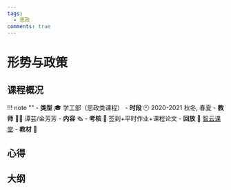 ```yaml
---
tags:
  - 思政
comments: true
---
```


# 形势与政策

## 课程概况
!!! note ""
    - **类型** 🎓 学工部（思政类课程）
    - **时段** 🕙 2020-2021 秋冬, 春夏
    - **教师** 🧑‍🏫 谭芸/金芳芳
    - **内容** 🗞️ 
    - **考核** 📝 签到+平时作业+课程论文
    - **回放** 🔗 [智云课堂]()
    - **教材** 📙 

## 心得

## 大纲